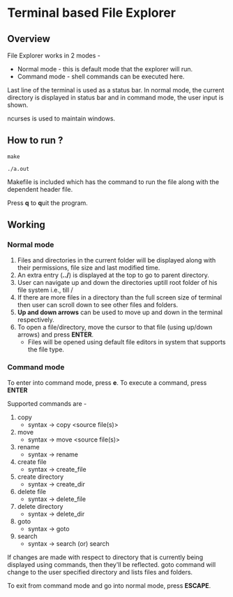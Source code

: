 # Terminal based File Explorer

## Overview

File Explorer works in 2 modes - 
* Normal mode - this is default mode that the explorer will run.
* Command mode - shell commands can be executed here.

Last line of the terminal is used as a status bar. In normal mode, the current directory is displayed in status bar and in command mode, the user input is shown.

ncurses is used to maintain windows.

## How to run ?

`make`

`./a.out`

Makefile is included which has the command to run the file along with the dependent header file.

Press **q** to **q**uit the program.

## Working

### Normal mode

1. Files and directories in the current folder will be displayed along with their permissions, file size and last modified time.
2. An extra entry (**../**) is displayed at the top to go to parent directory.
3. User can navigate up and down the directories uptill root folder of his file system i.e., till /
4. If there are more files in a directory than the full screen size of terminal then user can scroll down to see other files and folders.
5. **Up and down arrows** can be used to move up and down in the terminal respectively.
6. To open a file/directory, move the cursor to that file (using up/down arrows) and press **ENTER**.
   * Files will be opened using default file editors in system that supports the file type.

### Command mode

To enter into command mode, press **e**.
To execute a command, press **ENTER**

Supported commands are - 

1. copy
    * syntax -> copy <source file(s)> <destination directory>
2. move
    * syntax -> move <source file(s)> <destination directory>
3. rename
    * syntax -> rename <old filename> <new filename>
4. create file
    * syntax -> create_file <file name> <destination path>
5. create directory
    * syntax -> create_dir <directory name> <destination path>
6. delete file
    * syntax -> delete_file <file path>
7. delete directory
    * syntax -> delete_dir <file path>
8. goto
    * syntax -> goto <directory path>
9. search
    * syntax -> search <file name> (or)
                search <directory name>

If changes are made with respect to directory that is currently being displayed using commands, then they'll be reflected. goto command will change to the user specified directory and lists files and folders.

To exit from command mode and go into normal mode, press **ESCAPE**.

